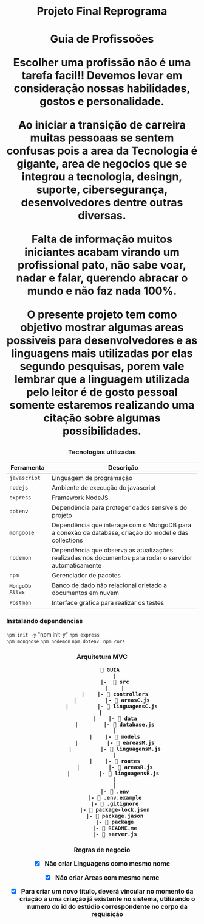 <h1 align="center">  Projeto Final Reprograma

<h1 align="center"> Guia de Profissoões

Escolher uma profissão não é uma tarefa facil!!
Devemos levar em consideração nossas habilidades, gostos e personalidade.

Ao iniciar a transição de carreira muitas pessoaas se sentem confusas pois a area da Tecnologia é gigante, area de negocios que se integrou a tecnologia, desingn,  suporte, cibersegurança, desenvolvedores dentre outras diversas.

Falta de informação muitos iniciantes acabam virando um profissional pato, não sabe voar, nadar e falar, querendo
abracar o mundo e não faz nada 100%.

O presente projeto tem como objetivo mostrar algumas areas possiveis para desenvolvedores e as linguagens mais utilizadas por elas segundo pesquisas, porem vale lembrar que a linguagem utilizada pelo leitor é de gosto pessoal somente estaremos realizando uma citação sobre algumas possibilidades.



<h3 align="center"> Tecnologias utilizadas




| Ferramenta | Descrição |
| --- | --- |
| `javascript` | Linguagem de programação |
| `nodejs` | Ambiente de execução do javascript|
| `express` | Framework NodeJS |
| `dotenv` | Dependência para proteger dados sensíveis do projeto|
| `mongoose` | Dependência que interage com o MongoDB para a conexão da database, criação do model e das collections|
| `nodemon` | Dependência que observa as atualizações realizadas nos documentos para rodar o servidor automaticamente|
| `npm ` | Gerenciador de pacotes|
| `MongoDb Atlas` | Banco de dado não relacional orietado a documentos em nuvem|
| `Postman` | Interface gráfica para realizar os testes|


### Instalando dependencias

`npm init -y`   "npm init-y"
`npm express`  
`npm mongoose`
`npm nodemon`
`npm dotenv`
` npm cors`


<h3 align="center"> Arquitetura MVC

         📁 GUIA
            |
            |-  📁 src
            |    |
            |    |- 📁 controllers
            |         |- 📄 areasC.js  
            |         |- 📄 linguagensC.js  
            |         
            |    |- 📁 data
            |        |- 📄 database.js
            |
            |    |- 📁 models
            |         |- 📄 eareasM.js
            |         |- 📄 linguagensM.js
            |
            |    |- 📁 routes
            |         |- 📄 areasR.js
            |         |- 📄 linguagensR.js 
            |
            |
            |- 📄 .env
            |- 📄 .env.example
            |- 📄 .gitignore
            |- 📄 package-lock.json
            |- 📄 package.jason
            |- 📄 package
            |- 📄 README.me
            |- 📄 server.js


<h3 align="center"> Regras de negocio

- [x] Não criar Linguagens como mesmo nome
- [x] Não criar Areas com mesmo nome
- [x] Para criar um novo título, deverá vincular no momento da criação a uma criação já existente no sistema, utilizando o numero do id do estúdio correspondente no corpo da requisição

